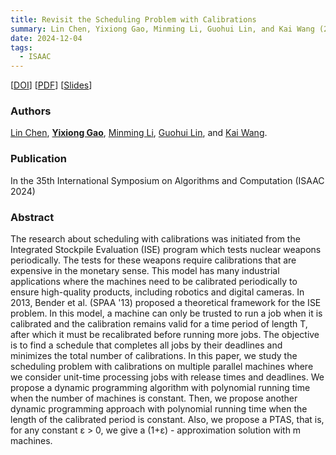 ```yaml
---
title: Revisit the Scheduling Problem with Calibrations
summary: Lin Chen, Yixiong Gao, Minming Li, Guohui Lin, and Kai Wang (2024). In 35th International Symposium on Algorithms and Computation (ISAAC 2024).
date: 2024-12-04
tags:
  - ISAAC
---
```


[[DOI](https://doi.org/10.4230/LIPIcs.ISAAC.2024.20)] [[PDF](/publications/revisit-the-scheduling-problem-with-calibrations/LIPIcs.ISAAC.2024.20.pdf)] [[Slides](/publications/revisit-the-scheduling-problem-with-calibrations/Revisit_the_Scheduling_Problem_with_Calibrations.pdf)]

### Authors

[Lin Chen](https://orcid.org/0000-0003-3909-4916), [**Yixiong Gao**](https://yixionggao.com/), [Minming Li](https://www.cs.cityu.edu.hk/~minmli/), [Guohui Lin](https://webdocs.cs.ualberta.ca/~ghlin/), and [Kai Wang](https://orcid.org/0000-0002-6455-485X). 

### Publication

In the 35th International Symposium on Algorithms and Computation (ISAAC 2024)

### Abstract

The research about scheduling with calibrations was initiated from the Integrated Stockpile Evaluation (ISE) program which tests nuclear weapons periodically. The tests for these weapons require calibrations that are expensive in the monetary sense. This model has many industrial applications where the machines need to be calibrated periodically to ensure high-quality products, including robotics and digital cameras. In 2013, Bender et al. (SPAA '13) proposed a theoretical framework for the ISE problem. In this model, a machine can only be trusted to run a job when it is calibrated and the calibration remains valid for a time period of length T, after which it must be recalibrated before running more jobs. The objective is to find a schedule that completes all jobs by their deadlines and minimizes the total number of calibrations. In this paper, we study the scheduling problem with calibrations on multiple parallel machines where we consider unit-time processing jobs with release times and deadlines. We propose a dynamic programming algorithm with polynomial running time when the number of machines is constant. Then, we propose another dynamic programming approach with polynomial running time when the length of the calibrated period is constant. Also, we propose a PTAS, that is, for any constant ε > 0, we give a (1+ε) - approximation solution with m machines.

